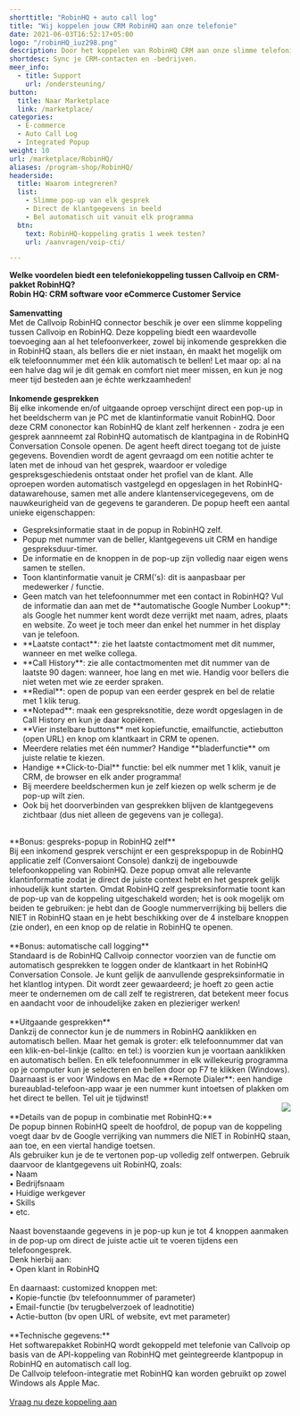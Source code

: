 ```yaml
---
shorttitle: "RobinHQ + auto call log"
title: "Wij koppelen jouw CRM RobinHQ aan onze telefonie"
date: 2021-06-03T16:52:17+05:00
logo: "/robinHQ_iuz298.png"
description: Door het koppelen van RobinHQ CRM aan onze slimme telefonie werk je een stuk efficienter.
shortdesc: Sync je CRM-contacten en -bedrijven.
meer_info:
  - title: Support
    url: /ondersteuning/
button:
  title: Naar Marketplace
  link: /marketplace/
categories:
  - E-commerce
  - Auto Call Log
  - Integrated Popup
weight: 10
url: /marketplace/RobinHQ/
aliases: /program-shop/RobinHQ/
headerside:
  title: Waarom integreren?
  list:
    - Slimme pop-up van elk gesprek
    - Direct de klantgegevens in beeld
    - Bel automatisch uit vanuit elk programma
  btn:
    text: RobinHQ-koppeling gratis 1 week testen?
    url: /aanvragen/voip-cti/

---
```


**Welke voordelen biedt een telefoniekoppeling tussen Callvoip en CRM-pakket RobinHQ?<br>
Robin HQ: CRM software voor eCommerce Customer Service**<br>
<br>
**Samenvatting** <br>
Met de Callvoip RobinHQ connector beschik je over een slimme koppeling tussen Callvoip en RobinHQ. Deze koppeling biedt een waardevolle toevoeging aan al het telefoonverkeer, zowel bij inkomende gesprekken die in RobinHQ staan, als bellers die er niet instaan, én maakt het mogelijk om elk telefoonnummer met één klik automatisch te bellen! Let maar op: al na een halve dag wil je dit gemak en comfort niet meer missen, en kun je nog meer tijd besteden aan je échte werkzaamheden!<br>
<br>
**Inkomende gesprekken**<br>
Bij elke inkomende en/of uitgaande oproep verschijnt direct een pop-up in het beeldscherm van je PC met de klantinformatie vanuit RobinHQ. Door deze CRM cononector kan RobinHQ de klant zelf herkennen - zodra je een gesprek aannneemt zal RobinHQ automatisch de klantpagina in de RobinHQ Conversation Console openen. De agent heeft direct toegang tot de juiste gegevens. Bovendien wordt de agent gevraagd om een notitie achter te laten met de inhoud van het gesprek, waardoor er voledige gespreksgeschiedenis ontstaat onder het profiel van de klant. Alle oproepen worden automatisch vastgelegd en opgeslagen in het RobinHQ-datawarehouse, samen met alle andere klantenservicegegevens, om de nauwkeurigheid van de gegevens te garanderen. De popup heeft een aantal unieke eigenschappen:<br>
<div class="usp-list">
<ul>
<li>Gespreksinformatie staat in de popup in RobinHQ zelf. </li>
<li>Popup met nummer van de beller, klantgegevens uit CRM en handige gespreksduur-timer.</li>
<li>De informatie en de knoppen in de pop-up zijn volledig naar eigen wens samen te stellen.</li>
<li>Toon klantinformatie vanuit je CRM('s): dit is aanpasbaar per medewerker / functie. </li>
<li>Geen match van het telefoonnummer met een contact in RobinHQ? Vul de informatie dan aan met de **automatische Google Number Lookup**: als Google het nummer kent wordt deze verrijkt met naam, adres, plaats en website. Zo weet je toch meer dan enkel het nummer in het display van je telefoon.</li>
<li>**Laatste contact**: zie het laatste contactmoment met dit nummer, wanneer en met welke collega.</li>
<li>**Call History**: zie alle contactmomenten met dit nummer van de laatste 90 dagen: wanneer, hoe lang en met wie. Handig voor bellers die niet weten met wie ze eerder spraken.</li>
<li>**Redial**: open de popup van een eerder gesprek en bel de relatie met 1 klik terug.</li>
<li>**Notepad**: maak een gespreksnotitie, deze wordt opgeslagen in de Call History en kun je daar kopiëren.</li>
<li>**Vier instelbare buttons** met kopiefunctie, emailfunctie, actiebutton (open URL) en knop om klantkaart in CRM te openen.</li>
<li>Meerdere relaties met één nummer? Handige **bladerfunctie** om juiste relatie te kiezen. </li>
<li>Handige **Click-to-Dial** functie: bel elk nummer met 1 klik, vanuit je CRM, de browser en elk ander programma!</li>
<li>Bij meerdere beeldschermen kun je zelf kiezen op welk scherm je de pop-up wilt zien.</li>
<li>Ook bij het doorverbinden van gesprekken blijven de klantgegevens zichtbaar (dus niet alleen de gegevens van je collega).</li>
</ul>
</div>
<br>
**Bonus: gespreks-popup in RobinHQ zelf**<br>
Bij een inkomend gesprek verschijnt er een gesprekspopup in de RobinHQ applicatie zelf (Conversaiont Console) dankzij de ingebouwde telefoonkoppeling van RobinHQ. Deze popup omvat alle relevante klantinformatie zodat je direct de juiste context hebt en het gesprek gelijk inhoudelijk kunt starten. Omdat RobinHQ zelf gespreksinformatie toont kan de pop-up van de koppeling uitgeschakeld worden; het is ook mogelijk om  beiden te gebruiken: je hebt dan de Google nummerverrijking bij bellers die NIET in RobinHQ staan en je hebt beschikking over de 4 instelbare knoppen (zie onder), en een knop op de relatie in RobinHQ te openen. <br>
<br>
**Bonus: automatische call logging**<br>
Standaard is de RobinHQ Callvoip connector voorzien van de functie om automatisch gesprekken te loggen onder de klantkaart in het RobinHQ Conversation Console. Je kunt gelijk de aanvullende gespreksinformatie in het klantlog intypen. Dit wordt zeer gewaardeerd; je hoeft zo geen actie meer te ondernemen om de call zelf te registreren, dat betekent meer focus en aandacht voor de inhoudelijke zaken en plezieriger werken!<br>
<br>
**Uitgaande gesprekken**<br>
Dankzij de connector kun je de nummers in RobinHQ aanklikken en automatisch bellen. Maar het gemak is groter: elk telefoonnummer dat van een klik-en-bel-linkje (callto: en tel:) is voorzien kun je voortaan aanklikken en automatisch bellen. En elk telefoonnummer in elk willekeurig programma op je computer kun je selecteren en bellen door op F7 te klikken (Windows). <br>
Daarnaast is er voor Windows en Mac de **Remote Dialer**: een handige bureaublad-telefoon-app waar je een nummer kunt intoetsen of plakken om het direct te bellen. Tel uit je tijdwinst! <br>
<img src="https://res.cloudinary.com/callvoip/image/upload/popup_crm_jmr7fc.png" style="float:right"><br>
**Details van de popup in combinatie met RobinHQ:**<br>
De popup binnen RobinHQ speelt de hoofdrol, de popup van de koppeling voegt daar bv de Google verrijking van nummers die NIET in RobinHQ staan, aan toe, en een viertal handige toetsen. <br>
Als gebruiker kun je de te vertonen pop-up volledig zelf ontwerpen. Gebruik daarvoor de klantgegevens uit RobinHQ, zoals: <br>
• Naam<br>
• Bedrijfsnaam<br>
• Huidige werkgever<br>
• Skills<br>
• etc.<br>
<br>
Naast bovenstaande gegevens in je pop-up kun je tot 4 knoppen aanmaken in de pop-up om direct de juiste actie uit te voeren tijdens een telefoongesprek. <br>
Denk hierbij aan:<br>
• Open klant in RobinHQ<br>
<br>
En daarnaast: customized knoppen met: <br>
• Kopie-functie (bv telefoonnummer of parameter)<br>
• Email-functie (bv terugbelverzoek of leadnotitie)<br>
• Actie-button (bv open URL of website, evt met parameter) <br>
<br>
**Technische gegevens:**<br>
Het softwarepakket RobinHQ wordt gekoppeld met telefonie van Callvoip op basis van de API-koppeling van RobinHQ met geintegreerde klantpopup in RobinHQ en automatisch call log. <br>
De Callvoip telefoon-integratie met RobinHQ kan worden gebruikt op zowel Windows als Apple Mac.<br> 
<br><a href="/aanvragen/voip-cti/" class="button">Vraag nu deze koppeling aan</a>
